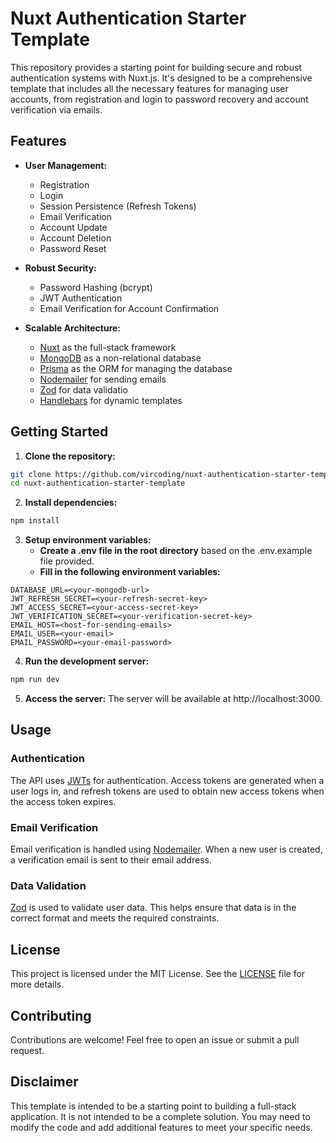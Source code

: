 # Nuxt Authentication Starter Template

This repository provides a starting point for building secure and robust authentication systems with Nuxt.js. It's designed to be a comprehensive template that includes all the necessary features for managing user accounts, from registration and login to password recovery and account verification via emails.

## Features

- **User Management:**

  - Registration
  - Login
  - Session Persistence (Refresh Tokens)
  - Email Verification
  - Account Update
  - Account Deletion
  - Password Reset

- **Robust Security:**

  - Password Hashing (bcrypt)
  - JWT Authentication
  - Email Verification for Account Confirmation

- **Scalable Architecture:**

  - [Nuxt](https://nuxt.com/) as the full-stack framework
  - [MongoDB](https://www.mongodb.com/) as a non-relational database
  - [Prisma](https://www.prisma.io/) as the ORM for managing the database
  - [Nodemailer](https://nodemailer.com/) for sending emails
  - [Zod](https://zod.dev/) for data validatio
  - [Handlebars](https://handlebarsjs.com/) for dynamic templates

## Getting Started

1. **Clone the repository:**

```bash
git clone https://github.com/vircoding/nuxt-authentication-starter-template.git
cd nuxt-authentication-starter-template
```

2. **Install dependencies:**

```bash
npm install
```

3. **Setup environment variables:**
   - **Create a .env file in the root directory** based on the .env.example file provided.
   - **Fill in the following environment variables:**

```
DATABASE_URL=<your-mongodb-url>
JWT_REFRESH_SECRET=<your-refresh-secret-key>
JWT_ACCESS_SECRET=<your-access-secret-key>
JWT_VERIFICATION_SECRET=<your-verification-secret-key>
EMAIL_HOST=<host-for-sending-emails>
EMAIL_USER=<your-email>
EMAIL_PASSWORD=<your-email-password>
```

4. **Run the development server:**

```bash
npm run dev
```

5. **Access the server:**
   The server will be available at http://localhost:3000.

## Usage

### Authentication

The API uses [JWTs](https://jwt.io/) for authentication. Access tokens are generated when a user logs in, and refresh tokens are used to obtain new access tokens when the access token expires.

### Email Verification

Email verification is handled using [Nodemailer](https://nodemailer.com/). When a new user is created, a verification email is sent to their email address.

### Data Validation

[Zod](https://zod.dev/) is used to validate user data. This helps ensure that data is in the correct format and meets the required constraints.

## License

This project is licensed under the MIT License. See the [LICENSE](LICENSE) file for more details.

## Contributing

Contributions are welcome! Feel free to open an issue or submit a pull request.

## Disclaimer

This template is intended to be a starting point to building a full-stack application. It is not intended to be a complete solution. You may need to modify the code and add additional features to meet your specific needs.
